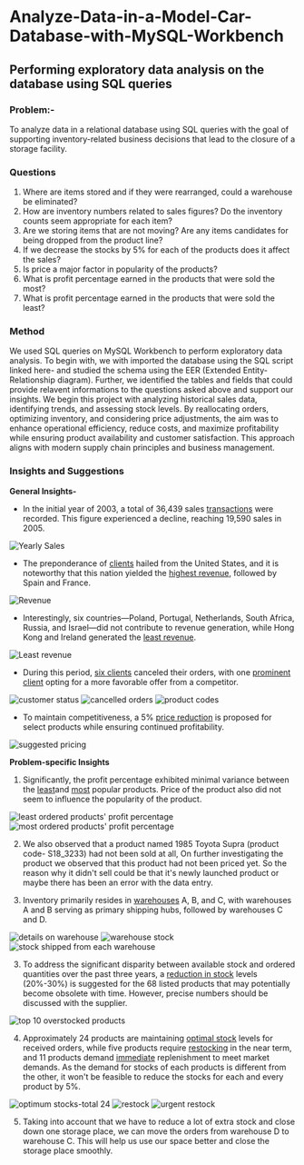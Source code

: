 # Analyze-Data-in-a-Model-Car-Database-with-MySQL-Workbench
## Performing exploratory data analysis on the database using SQL queries
### Problem:-
To analyze data in a relational database using SQL queries with the goal of supporting inventory-related business decisions that lead to the closure of a storage facility.
### Questions 

1) Where are items stored and if they were rearranged, could a warehouse be eliminated?
2) How are inventory numbers related to sales figures? Do the inventory counts seem appropriate for each item?
3) Are we storing items that are not moving? Are any items candidates for being dropped from the product line?
4) If we decrease the stocks by 5% for each of the products does it affect the sales?
5) Is price a major factor in popularity of the products?
6) What is profit percentage earned in the products that were sold the most?
7) What is profit percentage earned in the products that were sold the least?

### Method
We used SQL queries on MySQL Workbench to perform exploratory data analysis. To begin with, we with imported the database using the SQL script linked here-     and studied the schema using the EER (Extended Entity-Relationship diagram). Further, we identified the tables and fields that could provide relavent informations to the questions asked above and support our insights. 
We begin this project with analyzing historical sales data, identifying trends, and assessing stock levels. By reallocating orders, optimizing inventory, and considering price adjustments, the aim was to enhance operational efficiency, reduce costs, and maximize profitability while ensuring product availability and customer satisfaction. This approach aligns with modern supply chain principles and business management.


### Insights and Suggestions
**General Insights-**
- In the initial year of 2003, a total of 36,439 sales [transactions](yearlySales.sql) were recorded. This figure experienced a decline, reaching 19,590 sales in 2005.

![Yearly Sales](https://github.com/aparajita1721/Analyze-Data-in-a-Model-Car-Database-with-MySQL-Workbench/assets/143907878/e2830b0e-adff-471d-bc06-2c6fc9d69a5f)


- The preponderance of [clients](clientCount.sql) hailed from the United States, and it is noteworthy that this nation yielded the [highest revenue](profitCountries.sql), followed by Spain and France.

![Revenue](https://github.com/aparajita1721/Analyze-Data-in-a-Model-Car-Database-with-MySQL-Workbench/assets/143907878/a091992e-0556-4038-91a1-21cccf2e576b)


- Interestingly, six countries—Poland, Portugal, Netherlands, South Africa, Russia, and Israel—did not contribute to revenue generation, while Hong Kong and Ireland generated the [least revenue](leastProfitCountries.sql).

![Least revenue](https://github.com/aparajita1721/Analyze-Data-in-a-Model-Car-Database-with-MySQL-Workbench/assets/143907878/c261d86a-5782-45d1-8ca6-e61ac7a43e15)

- During this period, [six clients](cancelledOrders.sql) canceled their orders, with one [prominent client](majorOrder.sql) opting for a more favorable offer from a competitor.

![customer status](https://github.com/aparajita1721/Analyze-Data-in-a-Model-Car-Database-with-MySQL-Workbench/assets/143907878/fd97f953-7a1c-4c33-a589-24dab8dc5ecb)
![cancelled orders](https://github.com/aparajita1721/Analyze-Data-in-a-Model-Car-Database-with-MySQL-Workbench/assets/143907878/8666e062-63d2-4279-b576-199c9850ba96)
![product codes](https://github.com/aparajita1721/Analyze-Data-in-a-Model-Car-Database-with-MySQL-Workbench/assets/143907878/73c43b13-718f-4b94-aba0-3726eb043e7a)

- To maintain competitiveness, a 5% [price reduction](majorOrder.sql) is proposed for select products while ensuring continued profitability.

![suggested pricing](https://github.com/aparajita1721/Analyze-Data-in-a-Model-Car-Database-with-MySQL-Workbench/assets/143907878/6eca04ef-8d1b-4c91-9a71-36007fb9f6fb)

**Problem-specific Insights**
1. Significantly, the profit percentage exhibited minimal variance between the [least](leastOrderedProfit.sql)and [most](mostOrderedProfit.sql) popular products. Price of the product also did not seem to influence the popularity of the product.

![least ordered products' profit percentage](https://github.com/aparajita1721/Analyze-Data-in-a-Model-Car-Database-with-MySQL-Workbench/assets/143907878/d357dd16-9ca9-405f-860f-82264d901122)
![most ordered products' profit percentage](https://github.com/aparajita1721/Analyze-Data-in-a-Model-Car-Database-with-MySQL-Workbench/assets/143907878/6c771de2-0ab6-4ea6-a494-021c108f9830)

2. We also observed that a product named 1985 Toyota Supra (product code- S18_3233) had not been sold at all, On further investigating the product we observed that this product had not been priced yet. So the reason why it didn't sell could be that it's newly launched product or maybe there has been an error with the data entry.

2.  Inventory primarily resides in [warehouses](warehouseStock.sql) A, B, and C, with warehouses A and B serving as primary shipping hubs, followed by warehouses C and D.

![details on warehouse](https://github.com/aparajita1721/Analyze-Data-in-a-Model-Car-Database-with-MySQL-Workbench/assets/143907878/309fe3b0-59af-495f-a057-111c71e46402)
![warehouse stock](https://github.com/aparajita1721/Analyze-Data-in-a-Model-Car-Database-with-MySQL-Workbench/assets/143907878/1a594039-332e-406e-b8af-07cd58585d78)
![stock shipped from each warehouse](https://github.com/aparajita1721/Analyze-Data-in-a-Model-Car-Database-with-MySQL-Workbench/assets/143907878/16f67c1b-714d-40e7-bd45-526fef48a648)

3. To address the significant disparity between available stock and ordered quantities over the past three years, a [reduction in stock](
stockReduction.sql) levels (20%-30%) is suggested for the 68 listed products that may potentially become obsolete with time. However, precise numbers should be discussed with the supplier.

![top 10 overstocked products](https://github.com/aparajita1721/Analyze-Data-in-a-Model-Car-Database-with-MySQL-Workbench/assets/143907878/f546db1a-cc18-40b3-9b1c-2b415572ba35)

4. Approximately 24 products are maintaining [optimal stock](optimalStocks.sql) levels for received orders, while five products require [restocking](restock.sql) in the near term, and 11 products demand [immediate](urgentRestock.sql) replenishment to meet market demands. As the demand for stocks of each products is different from the other, it won't be feasible to reduce the stocks for each and every product by 5%.

![optimum stocks-total 24](https://github.com/aparajita1721/Analyze-Data-in-a-Model-Car-Database-with-MySQL-Workbench/assets/143907878/6decb430-c762-429d-ac7f-ec312d1fb362)
![restock](https://github.com/aparajita1721/Analyze-Data-in-a-Model-Car-Database-with-MySQL-Workbench/assets/143907878/5de55126-8d4e-4845-9420-409dc83cd72c)
![urgent restock](https://github.com/aparajita1721/Analyze-Data-in-a-Model-Car-Database-with-MySQL-Workbench/assets/143907878/7b1f0f8e-505a-4fdf-a910-e634de5f37b9)

5. Taking into account that we have to reduce a lot of extra stock and close down one storage place, we can move the orders from warehouse D to warehouse C. This will help us use our space better and close the storage place smoothly.
